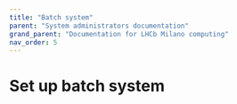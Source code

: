```yaml
---
title: "Batch system"
parent: "System administrators documentation"
grand_parent: "Documentation for LHCb Milano computing"
nav_order: 5
---
```


# Set up batch system

